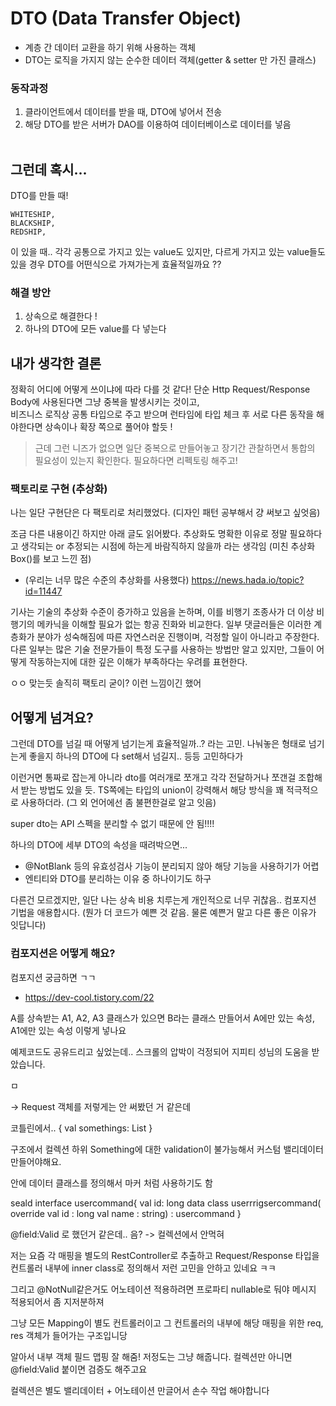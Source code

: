 # DTO (Data Transfer Object)
- 계층 간 데이터 교환을 하기 위해 사용하는 객체
- DTO는 로직을 가지지 않는 순수한 데이터 객체(getter & setter 만 가진 클래스)

### 동작과정
1. 클라이언트에서 데이터를 받을 때, DTO에 넣어서 전송
2. 해당 DTO를 받은 서버가 DAO를 이용하여 데이터베이스로 데이터를 넣음
<br/></br>

## 그런데 혹시...

DTO를 만들 때!<br/>

~~~
WHITESHIP,
BLACKSHIP,
REDSHIP,
~~~

이 있을 때.. 각각 공통으로 가지고 있는 value도 있지만, 다르게 가지고 있는 value들도 있을 경우 DTO를 어떤식으로 가져가는게 효율적일까요 ??

### 해결 방안
1. 상속으로 해결한다 !
2. 하나의 DTO에 모든 value를 다 넣는다

## 내가 생각한 결론
정확히 어디에 어떻게 쓰이냐에 따라 다를 것 같다! 단순 Http Request/Response Body에 사용된다면 그냥 중복을 발생시키는 것이고, <br/> 
비즈니스 로직상 공통 타입으로 주고 받으며 런타임에 타입 체크 후 서로 다른 동작을 해야한다면 상속이나 확장 쪽으로 풀어야 할듯 !

> 근데 그런 니즈가 없으면 일단 중복으로 만들어놓고 장기간 관찰하면서 통합의 필요성이 있는지 확인한다. 필요하다면 리펙토링 해주고!

### 팩토리로 구현 (추상화)

나는 일단 구현단은 다 팩토리로 처리했었다. (디자인 패턴 공부해서 걍 써보고 싶엇음) 

조금 다른 내용이긴 하지만 아래 글도 읽어봤다. 추상화도 명확한 이유로 정말 필요하다고 생각되는 or 추정되는 시점에 하는게 바람직하지 않을까 라는 생각임 (미친 추상화 Box()를 보고 느낀 점)

- (우리는 너무 많은 수준의 추상화를 사용했다) https://news.hada.io/topic?id=11447 

 기사는 기술의 추상화 수준이 증가하고 있음을 논하며, 이를 비행기 조종사가 더 이상 비행기의 메카닉을 이해할 필요가 없는 항공 진화와 비교한다.
일부 댓글러들은 이러한 계층화가 분야가 성숙해짐에 따른 자연스러운 진행이며, 걱정할 일이 아니라고 주장한다.
 다른 일부는 많은 기술 전문가들이 특정 도구를 사용하는 방법만 알고 있지만, 그들이 어떻게 작동하는지에 대한 깊은 이해가 부족하다는 우려를 표현한다.

ㅇㅇ 맞는듯 솔직히 팩토리 굳이? 이런 느낌이긴 했어

## 어떻게 넘겨요?

그런데 DTO를 넘길 때 어떻게 넘기는게 효율적일까..? 라는 고민. 나눠놓은 형태로 넘기는게 좋을지 하나의 DTO에 다 set해서 넘길지.. 등등 고민하다가

이런거면 통짜로 잡는게 아니라 dto를 여러개로 쪼개고 각각 전달하거나 쪼갠걸 조합해서 받는 방법도 있을 듯. TS쪽에는 타입의 union이 강력해서 해당 방식을 꽤 적극적으로 사용하더라. (그 외 언어에선 좀 불편한걸로 알고 잇음)

super dto는 API 스펙을 분리할 수 없기 때문에 안 됨!!!!

하나의 DTO에 세부 DTO의 속성을 때려박으면...

- @NotBlank 등의 유효성검사 기능이 분리되지 않아 해당 기능을 사용하기가 어렵
- 엔티티와 DTO를 분리하는 이유 중 하나이기도 하구

다른건 모르겠지만, 일단 나는 상속 비용 치루는게 개인적으로 너무 귀찮음.. 컴포지션 기법을 애용합시다. (뭔가 더 코드가 예쁜 것 같음. 물론 예쁜거 말고 다른 좋은 이유가 잇답니다)

### 컴포지션은 어떻게 해요?

컴포지션 궁금하면 ㄱㄱ
- https://dev-cool.tistory.com/22

A를 상속받는 A1, A2, A3 클래스가 있으면
B라는 클래스 만들어서 A에만 있는 속성, A1에만 있는 속성 이렇게 넣나요


예제코드도 공유드리고 싶었는데.. 스크롤의 압박이 걱정되어 지피티 성님의 도움을 받았습니다.

ㅁ

-> Request 객체를 저렇게는 안 써봤던 거 같은데

코틀린에서.. 
{
  val somethings: List<Something>
}

구조에서 컬렉션 하위 Something에 대한 validation이 불가능해서 커스텀 밸리데이터 만들어야해요.

안에 데이터 클래스를 정의해서 마커 처럼 사용하기도 함

seald interface usercommand{
val id: long
data class userrrigsercommand(
override val id : long
val name : string) : usercommand
}

@field:Valid 로 했던거 같은데.. 음? -> 컬렉션에서 안먹혀

저는 요즘 각 매핑을 별도의 RestController로 추출하고 Request/Response 타입을 컨트롤러 내부에 inner class로 정의해서 저런 고민을 안하고 있네요 ㅋㅋ

그리고 @NotNull같은거도 어노테이션 적용하려면 프로파티 nullable로 둬야 메시지 적용되어서 좀 지저분하져

그냥 모든 Mapping이 별도 컨트롤러이고 그 컨트롤러의 내부에 해당 매핑을 위한 req, res 객체가 들어가는 구조입니당


알아서 내부 객체 필드 맵핑 잘 해줌! 저정도는 그냥 해줍니다. 컬렉션만 아니면 @field:Valid 붙이면 검증도 해주고요

컬렉션은 별도 밸리데이터 + 어노테이션 만글어서 손수 작업 해야합니다

